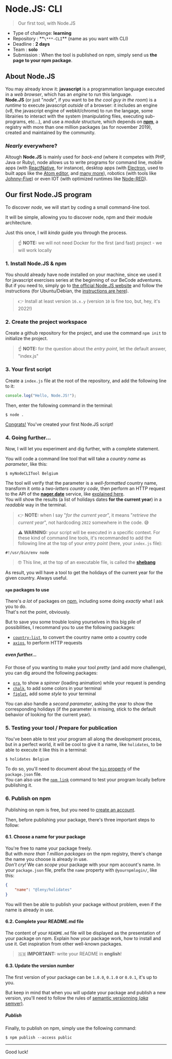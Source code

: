 # Node.JS: CLI

> Our first tool, with Node.JS

-   Type of challenge: **learning**
-   Repository : **`\***-CLI`\*\* (name as you want with CLI)
-   Deadline : **2 days**
-   Team : **solo**
-   Submission : When the tool is published on npm, simply send us **the page to your npm package**.

## About Node.JS

You may already know it: **javascript** is a programmation language executed in a _web browser_, which has an _engine_ to run this language.  
**Node.JS** (or just "_node_", if you want to be _the cool guy in the room_) is a _runtime_ to execute javascript _outside_ of a browser: it includes an engine (_v8_, the javascript engine of webkit/chrome) to run the langage, some librairies to interact with the system (manipulating files, executing sub-programs, etc…), and use a _module_ structure, which depends on [**npm**](https://www.npmjs.com), a registry with more than one million packages (as for november 2019), created and maintained by the community.

### _Nearly_ everywhere?

Altough **Node.JS** is mainly used for _back-end_ (where it competes with PHP, Java or Ruby), node allows us to write programs for command line, mobile apps (with [ReactNative](https://facebook.github.io/react-native/), for instance), desktop apps (with [Electron](https://electronjs.org/), used to built apps like the [Atom editor](https://atom.io), and [many more](https://electronjs.org/apps)), robotics (with tools like [Johnny-Five](http://johnny-five.io/)) or even IOT (with optimized runtimes like [Node-RED](https://nodered.org/)).

## Our first Node.JS program

To discover _node_, we will start by coding a small command-line tool.

It will be simple, allowing you to discover node, npm and their module architecture.

Just this once, I will _kinda_ guide you through the process.

> ☝️ **NOTE:** we will not need Docker for the first (and fast) project - we will work locally

### 1. Install Node.JS & npm

You should already have node installed on your machine, since we used it for javascript exercises series at the beginning of our BeCode adventures.  
But if you need to, simply go to [the official Node.JS website](https://nodejs.org/en/) and follow the instructions (for Ubuntu/Debian, the [instructions are here](https://github.com/nodesource/distributions/blob/master/README.md)).

> 👉 Install at least version `16.x.y` (version `10` is fine too, but, hey, it's 2022!)

### 2. Create the project workspace

Create a github repository for the project, and use the command `npm init` to initialize the project.

> ☝️ **NOTE:** for the question about the _entry point_, let the default answer, "index.js"

### 3. Your first script

Create a `index.js` file at the root of the repository, and add the following line to it:

```javascript
console.log("Hello, Node.JS!");
```

Then, enter the following command in the terminal:

    $ node .

[Congrats!](https://pics.awwmemes.com/people-write-congrats-because-they-cant-spell-congrajlashins-38832971.png) You've created your first Node.JS script!

### 4. Going further…

Now, I will let you experiment and dig further, with a complete statement.

You will code a command line tool that will take a _country name_ as _parameter_, like this:

    $ myNodeCLITool Belgium

The tool will verify that the parameter is a _well-formatted_ country name, transform it onto a _two-letters country code_, then perform an HTTP request to the API of the [**nager.date**](https://date.nager.at/) service, like [explained here](https://date.nager.at/Api).  
You will show the results (a list of holidays dates **for the current year**) in a _readable_ way in the terminal.

> 👉 **NOTE:** when I say "_for the current year_", it means "_retrieve the current year_", not hardcoding `2022` somewhere in the code. 😅

> ⚠️ **WARNING:** your script will be executed in a specific context. For these kind of command line tools, it's recommanded to add the following line at the top of your _entry point_ (here, your `index.js` file):

    #!/usr/bin/env node

> 🤓 This line, at the top of an executable file, is called the [**shebang**](<https://en.wikipedia.org/wiki/Shebang_(Unix)>)

As result, you will have a tool to get the holidays of the current year for the given country. Always useful.

#### `npm` packages to use

There's _a lot_ of packages on [npm](https://www.npmjs.com), including some doing _exactly_ what I ask you to do.  
That's not the point, obviously.

But to save you some trouble losing yourselves in this big pile of possibilities, I recommand you to use the following packages:

-   [`country-list`](https://www.npmjs.com/package/country-list), to convert the country name onto a country code
-   [`axios`](https://www.npmjs.com/package/axios), to perform HTTP requests

##### even further…

For those of you wanting to make your tool _pretty_ (and add more challenge), you can dig around the following packages:

-   [`ora`](https://www.npmjs.com/package/ora), to show a _spinner_ (loading animation) while your request is pending
-   [`chalk`](https://www.npmjs.com/package/chalk), to add some colors in your terminal
-   [`figlet`](https://www.npmjs.com/package/figlet), add some _style_ to your terminal

You can also handle a _second parameter_, asking the year to show the corresponding holidays (if the parameter is missing, stick to the default behavior of looking for the current year).

### 5. Testing your tool / Prepare for publication

You've been able to test your program all along the development process, but in a perfect world, it will be cool to give it a name, like `holidates`, to be able to execute it like this in a terminal:

    $ holidates Belgium

To do so, you'll need to document about the [`bin` property](https://docs.npmjs.com/files/package.json#bin) of the `package.json` file.  
You can also use the [`npm link`](https://docs.npmjs.com/cli/link) command to test your program locally before publishing it.

### 6. Publish on npm

Publishing on npm is free, but you need to [create an account](https://www.npmjs.com/signup).

Then, before publishing your package, there's three important steps to follow:

#### 6.1. Choose a name for your package

You're free to name your package freely.  
But with _more than 1 million packages_ on the npm registry, there's change the name you choose is already in use.  
_Don't cry!_ We can _scope_ your package with your npm account's name. In your `package.json` file, prefix the `name` property with `@yournpmlogin/`, like this:

```json
{
	"name": "@leny/holidates"
}
```

You will then be able to publish your package without problem, even if the name is already in use.

#### 6.2. Complete your README.md file

The content of your `README.md` file will be displayed as the presentation of your package on npm. Explain how your package work, how to install and use it. Get inspiration from other well-known packages.

> 🇬🇧 **IMPORTANT:** write your README in **english**!

#### 6.3. Update the version number

The first version of your package can be `1.0.0`, `0.1.0` or `0.0.1`, it's up to you.

But keep in mind that when you will update your package and publish a new version, you'll need to follow the rules of [semantic versionning (_aka_ semver)](https://semver.org).

##### Publish

Finally, to publish on npm, simply use the following command:

    $ npm publish --access public

---

Good luck!
